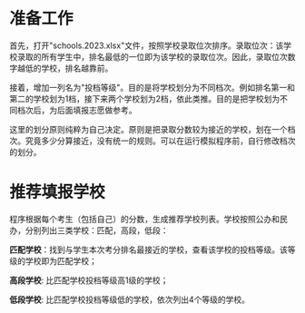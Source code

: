 # 准备工作
首先，打开"schools.2023.xlsx"文件，按照学校录取位次排序。录取位次：该学校录取的所有学生中，排名最低的一位即为该学校的录取位次。因此，录取位次数字越低的学校，排名越靠前。

接着，增加一列名为"投档等级"。目的是将学校划分为不同档次。例如排名第一和第二的学校划为1档，接下来两个学校划为2档，依此类推。目的是把学校划为不同档次后，为后面填报志愿做参考。

这里的划分原则纯粹为自己决定。原则是把录取分数较为接近的学校，划在一个档次。究竟多少分算接近，没有统一的规则。可以在运行模拟程序前，自行修改档次的划分。
# 推荐填报学校
程序根据每个考生（包括自己）的分数，生成推荐学校列表。学校按照公办和民办，分别列出三类学校：匹配，高段，低段：

**匹配学校**：找到与学生本次考分排名最接近的学校，查看该学校的投档等级。该等级的学校即为匹配学校；

**高段学校**: 比匹配学校投档等级高1级的学校；

**低段学校**: 比匹配学校投档等级低的学校，依次列出4个等级的学校。
